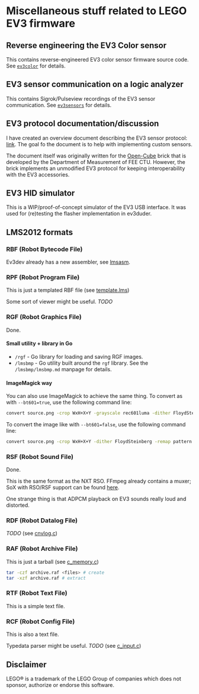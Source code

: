 # Miscellaneous stuff related to LEGO EV3 firmware

## Reverse engineering the EV3 Color sensor

This contains reverse-engineered EV3 color sensor firmware source code. See [`ev3color`](ev3color) for details.

## EV3 sensor communication on a logic analyzer

This contains Sigrok/Pulseview recordings of the EV3 sensor communication.
See [`ev3sensors`](ev3sensors) for details.

## EV3 protocol documentation/discussion

I have created an overview document describing the EV3 sensor protocol: [link](https://docs.google.com/document/d/15vNfpAkkZv4ggJ7twMF7BE-ud3BWZm7aO_MzIx2rBx8/edit?usp=sharing).
The goal fo the document is to help with implementing custom sensors.

The document itself was originally written for the [Open-Cube](https://open-cube.fel.cvut.cz/) brick
that is developed by the Department of Measurement of FEE CTU.
However, the brick implements an unmodified EV3 protocol for keeping
interoperability with the EV3 accessories.

## EV3 HID simulator

This is a WIP/proof-of-concept simulator of the EV3 USB interface.
It was used for (re)testing the flasher implementation in ev3duder.

## LMS2012 formats

### RBF (Robot Bytecode File)

Ev3dev already has a new assembler, see [lmsasm](https://github.com/ev3dev/lmsasm/).

### RPF (Robot Program File)

This is just a templated RBF file (see [template.lms](https://github.com/mindboards/ev3sources-xtended/blob/master/ev3sources/lms2012/lmssrc/Brick%20Program/template.lms))

Some sort of viewer might be useful. *TODO*

### RGF (Robot Graphics File)

Done.

#### Small utility + library in Go
- `/rgf` - Go library for loading and saving RGF images.
- `/lmsbmp` - Go utility built around the `rgf` library. See the `/lmsbmp/lmsbmp.md` manpage for details.

#### ImageMagick way
You can also use ImageMagick to achieve the same thing. To convert as with `--bt601=true`, use the following command line:
```sh
convert source.png -crop WxH+X+Y -grayscale rec601luma -dither FloydSteinberg -remap pattern:gray50 destination.rgf
```

To convert the image like with `--bt601=false`, use the following command line:
```sh
convert source.png -crop WxH+X+Y -dither FloydSteinberg -remap pattern:gray50 destination.rgf
```

### RSF (Robot Sound File)

Done.

This is the same format as the NXT RSO. FFmpeg already contains a muxer; SoX with RSO/RSF support can be found [here](http://github.com/jakubvanek/sox-rsf).

One strange thing is that ADPCM playback on EV3 sounds really loud and distorted.

### RDF (Robot Datalog File)

*TODO* (see [cnvlog.c](https://github.com/mindboards/ev3sources-xtended/blob/master/ev3sources/lms2012/lmssrc/adk/cnvlog/cnvlog.c))

### RAF (Robot Archive File)

This is just a tarball (see [c_memory.c](https://github.com/mindboards/ev3sources-xtended/blob/b32a23625be02eb22f23ac45d2ef3bd4a2a9173f/ev3sources/lms2012/c_memory/source/c_memory.c#L4646))

```sh
tar -czf archive.raf <files> # create
tar -xzf archive.raf # extract
```

### RTF (Robot Text File)

This is a simple text file.

### RCF (Robot Config File)

This is also a text file.

Typedata parser might be useful. *TODO* (see [c_input.c](https://github.com/mindboards/ev3sources-xtended/blob/b32a23625be02eb22f23ac45d2ef3bd4a2a9173f/ev3sources/lms2012/c_input/source/c_input.c#L773))


## Disclaimer

LEGO® is a trademark of the LEGO Group of companies which does not sponsor,
authorize or endorse this software.
